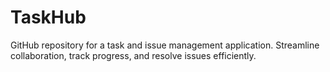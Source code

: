 # TaskHub
GitHub repository for a task and issue management application. Streamline collaboration, track progress, and resolve issues efficiently.
